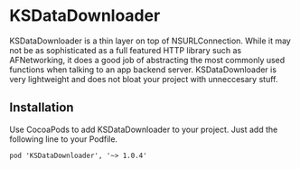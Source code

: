 KSDataDownloader
======

KSDataDownloader is a thin layer on top of NSURLConnection. While it may not be as sophisticated as a full featured HTTP library such as AFNetworking, it does a good job of abstracting the most commonly used functions when talking to an app backend server. KSDataDownloader is very lightweight and does not bloat your project with unneccesary stuff.


## Installation
Use CocoaPods to add KSDataDownloader to your project. Just add the following line to your Podfile.
```
pod 'KSDataDownloader', '~> 1.0.4'
```

